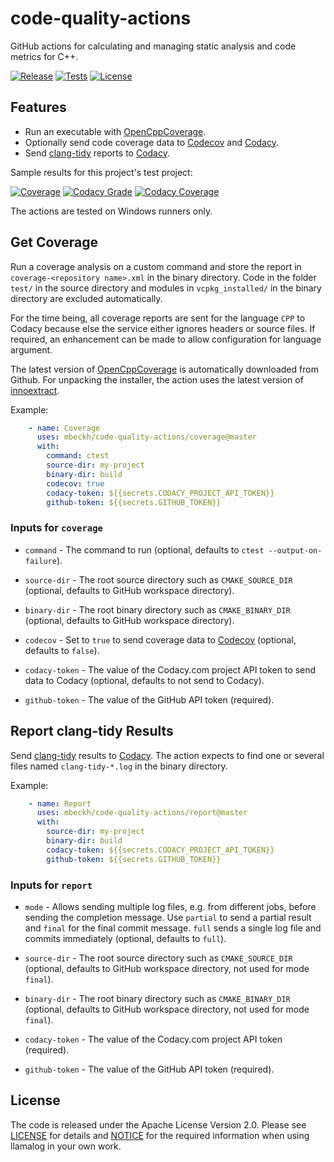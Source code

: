 # code-quality-actions
GitHub actions for calculating and managing static analysis and code metrics for C++.

[![Release](https://img.shields.io/github/v/tag/mbeckh/code-quality-actions?label=Release&style=flat-square)](https://github.com/mbeckh/code-quality-actions/releases/)
[![Tests](https://img.shields.io/github/workflow/status/mbeckh/code-quality-actions/test/master?label=Tests&logo=GitHub&style=flat-square)](https://github.com/mbeckh/code-quality-actions/actions)
[![License](https://img.shields.io/github/license/mbeckh/code-quality-actions?label=License&style=flat-square)](https://github.com/mbeckh/code-quality-actions/blob/master/LICENSE)

## Features
-   Run an executable with [OpenCppCoverage](https://github.com/OpenCppCoverage).
-   Optionally send code coverage data to [Codecov](https://about.codecov.io) and [Codacy](https://www.codacy.com).
-   Send [clang-tidy](https://clang.llvm.org/extra/clang-tidy/) reports to [Codacy](https://www.codacy.com).

Sample results for this project's test project:

[![Coverage](https://img.shields.io/codecov/c/gh/mbeckh/code-quality-actions/master?label=Coverage&logo=codecov&style=flat-square)](https://codecov.io/gh/mbeckh/code-quality-actions)
[![Codacy Grade](https://img.shields.io/codacy/grade/ee98f11eca8c4a7fbeaf72006dbec9a5?label=Code%20Quality&logo=codacy&style=flat-square)](https://www.codacy.com/gh/mbeckh/code-quality-actions/dashboard?utm_source=github.com&amp;utm_medium=referral&amp;utm_content=mbeckh/code-quality-actions&amp;utm_campaign=Badge_Grade)
[![Codacy Coverage](https://img.shields.io/codacy/coverage/ee98f11eca8c4a7fbeaf72006dbec9a5?label=Coverage&logo=codacy&style=flat-square)](https://www.codacy.com/gh/mbeckh/code-quality-actions/dashboard?utm_source=github.com&utm_medium=referral&utm_content=mbeckh/code-quality-actions&utm_campaign=Badge_Coverage)

The actions are tested on Windows runners only.

## Get Coverage
Run a coverage analysis on a custom command and store the report in `coverage-<repository name>.xml` in the binary
directory. Code in the folder `test/` in the source directory and modules in `vcpkg_installed/` in the binary directory
are excluded automatically.

For the time being, all coverage reports are sent for the language `CPP` to Codacy because else the service either
ignores headers or source files. If required, an enhancement can be made to allow configuration for language argument.

The latest version of [OpenCppCoverage](https://github.com/OpenCppCoverage/OpenCppCoverage) is automatically downloaded
from Github. For unpacking the installer, the action uses the latest version of
[innoextract](https://github.com/dscharrer/innoextract).

Example:
~~~yml
    - name: Coverage
      uses: mbeckh/code-quality-actions/coverage@master
      with:
        command: ctest
        source-dir: my-project
        binary-dir: build
        codecov: true
        codacy-token: ${{secrets.CODACY_PROJECT_API_TOKEN}}
        github-token: ${{secrets.GITHUB_TOKEN}}
~~~

### Inputs for `coverage`
-   `command` - The command to run (optional, defaults to `ctest --output-on-failure`).

-   `source-dir` - The root source directory such as `CMAKE_SOURCE_DIR`
    (optional, defaults to GitHub workspace directory).

-   `binary-dir` - The root binary directory such as `CMAKE_BINARY_DIR`
    (optional, defaults to GitHub workspace directory).

-   `codecov` - Set to `true` to send coverage data to [Codecov](https://about.codecov.io)
    (optional, defaults to `false`).

-   `codacy-token` - The value of the Codacy.com project API token to send data to Codacy
    (optional, defaults to not send to Codacy).

-   `github-token` - The value of the GitHub API token (required).

## Report clang-tidy Results
Send [clang-tidy](https://clang.llvm.org/extra/clang-tidy/) results to [Codacy](https://www.codacy.com). The action
expects to find one or several files named `clang-tidy-*.log` in the binary directory.

Example:
~~~yml
    - name: Report
      uses: mbeckh/code-quality-actions/report@master
      with:
        source-dir: my-project
        binary-dir: build
        codacy-token: ${{secrets.CODACY_PROJECT_API_TOKEN}}
        github-token: ${{secrets.GITHUB_TOKEN}}
~~~

### Inputs for `report`
-   `mode` - Allows sending multiple log files, e.g. from different jobs, before sending the completion message.
    Use `partial` to send a partial result and `final` for the final commit message. `full` sends a single log file
    and commits immediately (optional, defaults to `full`).

-   `source-dir` - The root source directory such as `CMAKE_SOURCE_DIR`
    (optional, defaults to GitHub workspace directory, not used for mode `final`).

-   `binary-dir` - The root binary directory such as `CMAKE_BINARY_DIR`
    (optional, defaults to GitHub workspace directory, not used for mode `final`).

-   `codacy-token` - The value of the Codacy.com project API token (required).

-   `github-token` - The value of the GitHub API token (required).

## License
The code is released under the Apache License Version 2.0. Please see [LICENSE](LICENSE) for details and
[NOTICE](NOTICE) for the required information when using llamalog in your own work.
